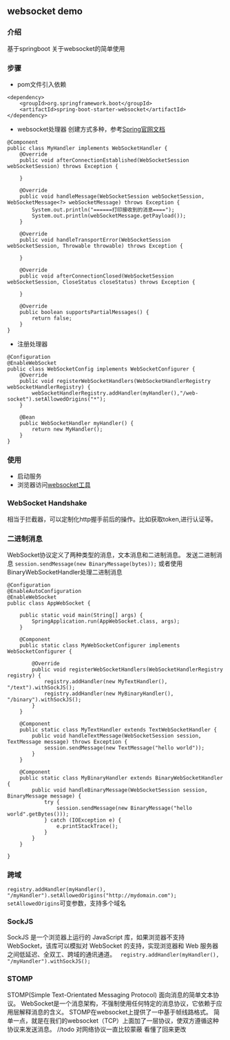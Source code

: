 ## websocket demo
### 介绍
基于springboot 关于websocket的简单使用

### 步骤
- pom文件引入依赖
````
<dependency>
    <groupId>org.springframework.boot</groupId>
    <artifactId>spring-boot-starter-websocket</artifactId>
</dependency>
````
- websocket处理器
创建方式多种，参考[Spring官网文档](https://docs.spring.io/spring-framework/docs/5.0.8.RELEASE/spring-framework-reference/web.html#websocket-server)
````
@Component
public class MyHandler implements WebSocketHandler {
    @Override
    public void afterConnectionEstablished(WebSocketSession webSocketSession) throws Exception {

    }

    @Override
    public void handleMessage(WebSocketSession webSocketSession, WebSocketMessage<?> webSocketMessage) throws Exception {
        System.out.println("======打印接收到的消息====");
        System.out.println(webSocketMessage.getPayload());
    }

    @Override
    public void handleTransportError(WebSocketSession webSocketSession, Throwable throwable) throws Exception {

    }

    @Override
    public void afterConnectionClosed(WebSocketSession webSocketSession, CloseStatus closeStatus) throws Exception {

    }

    @Override
    public boolean supportsPartialMessages() {
        return false;
    }
}
````
- 注册处理器
````
@Configuration
@EnableWebSocket
public class WebSocketConfig implements WebSocketConfigurer {
    @Override
    public void registerWebSocketHandlers(WebSocketHandlerRegistry webSocketHandlerRegistry) {
        webSocketHandlerRegistry.addHandler(myHandler(),"/web-socket").setAllowedOrigins("*");
    }

    @Bean
    public WebSocketHandler myHandler() {
        return new MyHandler();
    }
}

````

### 使用
- 启动服务 
- 浏览器访问[websocket工具](https://www.idcd.com/tool/socket)

### WebSocket Handshake
相当于拦截器，可以定制化http握手前后的操作。比如获取token,进行认证等。

### 二进制消息
WebSocket协议定义了两种类型的消息，文本消息和二进制消息。
发送二进制消息
`session.sendMessage(new BinaryMessage(bytes));`
或者使用BinaryWebSocketHandler处理二进制消息
````
@Configuration
@EnableAutoConfiguration
@EnableWebSocket
public class AppWebSocket {

    public static void main(String[] args) {
        SpringApplication.run(AppWebSocket.class, args);
    }

    @Component
    public static class MyWebSocketConfigurer implements WebSocketConfigurer {

        @Override
        public void registerWebSocketHandlers(WebSocketHandlerRegistry registry) {
            registry.addHandler(new MyTextHandler(), "/text").withSockJS();
            registry.addHandler(new MyBinaryHandler(), "/binary").withSockJS();
        }
    }

    @Component
    public static class MyTextHandler extends TextWebSocketHandler {
        public void handleTextMessage(WebSocketSession session, TextMessage message) throws Exception {
            session.sendMessage(new TextMessage("hello world"));
        }
    }

    @Component
    public static class MyBinaryHandler extends BinaryWebSocketHandler {
        public void handleBinaryMessage(WebSocketSession session, BinaryMessage message) {
            try {
                session.sendMessage(new BinaryMessage("hello world".getBytes()));
            } catch (IOException e) {
                e.printStackTrace();
            }
        }
    }

}
````

### 跨域
 `registry.addHandler(myHandler(), "/myHandler").setAllowedOrigins("http://mydomain.com");`
 `setAllowedOrigins`可变参数，支持多个域名
 
 ### SockJS
 SockJS 是一个浏览器上运行的 JavaScript 库，如果浏览器不支持 WebSocket，该库可以模拟对 WebSocket 的支持，实现浏览器和 Web 服务器之间低延迟、全双工、跨域的通讯通道。
 ` registry.addHandler(myHandler(), "/myHandler").withSockJS();`
 
 ### STOMP
 STOMP(Simple Text-Orientated Messaging Protocol) 面向消息的简单文本协议。
 WebSocket是一个消息架构，不强制使用任何特定的消息协议，它依赖于应用层解释消息的含义。
 STOMP在websocket上提供了一中基于帧线路格式。
 简单一点，就是在我们的websocket（TCP）上面加了一层协议，使双方遵循这种协议来发送消息。
 //todo 对网络协议一直比较蒙蔽 看懂了回来更改